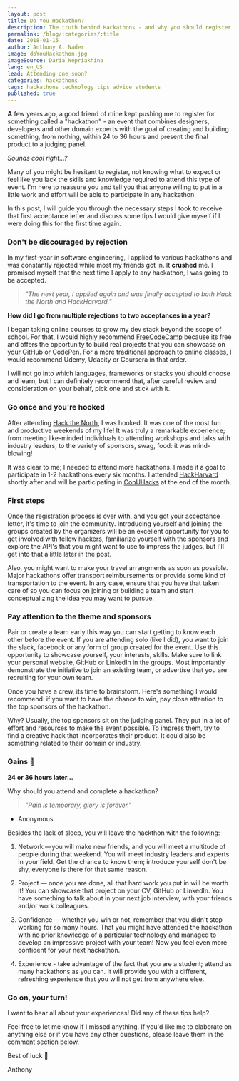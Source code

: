 ```yaml
---
layout: post
title: Do You Hackathon?
description: The truth behind Hackathons - and why you should register to one.
permalink: /blog/:categories/:title
date: 2018-01-15
author: Anthony A. Nader
image: doYouHackathon.jpg
imageSource: Daria Nepriakhina
lang: en_US
lead: Attending one soon?
categories: hackathons
tags: hackathons technology tips advice students
published: true
---
```


<b>A</b> few years ago, a good friend of mine kept pushing me to register for something called a "hackathon" - an event that combines designers, developers and other domain experts with the goal of creating and building something, from nothing, within 24 to 36 hours and present the final product to a judging panel.

_Sounds cool right...?_

Many of you might be hesitant to register, not knowing what to expect or feel like you lack the skills and knowledge required to attend this type of event. I'm here to reassure you and tell you that anyone willing to put in a little work and effort will be able to participate in any hackathon.

In this post, I will guide you through the necessary steps I took to receive that first acceptance letter and discuss some tips I would give myself if I were doing this for the first time again.

### Don't be discouraged by rejection

In my first-year in software engineering, I applied to various hackathons and was constantly rejected while most my friends got in. It <b>crushed</b> me. I promised myself that the next time I apply to any hackathon, I was going to be accepted.

> _"The next year, I applied again and was finally accepted to both Hack the North and HackHarvard."_

<b>How did I go from multiple rejections to two acceptances in a year?</b>

I began taking online courses to grow my dev stack beyond the scope of school. For that, I would highly recommend <a class="pink-hover" href="https://www.freecodecamp.org/" target="_blank">FreeCodeCamp</a> because its free and offers the opportunity to build real projects that you can showcase on your GitHub or CodePen. For a more traditional approach to online classes, I would recommend Udemy, Udacity or Coursera in that order.

I will not go into which languages, frameworks or stacks you should choose and learn, but I can definitely recommend that, after careful review and consideration on your behalf, pick one and stick with it.

### Go once and you're hooked

After attending <a class="pink-hover" href="https://hackthenorth.com/" target="_blank">Hack the North</a>, I was hooked. It was one of the most fun and productive weekends of my life! It was truly a remarkable experience; from meeting like-minded individuals to attending workshops and talks with industry leaders, to the variety of sponsors, swag, food: it was mind-blowing!

It was clear to me; I needed to attend more hackathons. I made it a goal to participate in 1-2 hackathons every six months. I attended <a class="pink-hover" href="http://hackharvard.io/" target="_blank">HackHarvard</a> shortly after and will be participating in <a class="pink-hover" href="https://conuhacks.io/" target="_blank">ConUHacks</a> at the end of the month.

### First steps

Once the registration process is over with, and you got your acceptance letter, it's time to join the community. Introducing yourself and joining the groups created by the organizers will be an excellent opportunity for you to get involved with fellow hackers, familiarize yourself with the sponsors and explore the API's that you might want to use to impress the judges, but I'll get into that a little later in the post.

Also, you might want to make your travel arrangments as soon as possible. Major hackathons offer transport reimbursements or provide some kind of transportation to the event. In any case, ensure that you have that taken care of so you can focus on joining or building a team and start conceptualizing the idea you may want to pursue.

### Pay attention to the theme and sponsors

Pair or create a team early this way you can start getting to know each other before the event. If you are attending solo (like I did), you want to join the slack, facebook or any form of group created for the event. Use this opportunity to showcase yourself, your interests, skills. Make sure to link your personal website, GitHub or LinkedIn in the groups. Most importantly demonstrate the initiative to join an existing team, or advertise that you are recruiting for your own team.

Once you have a crew, its time to brainstorm. Here's something I would recommend: if you want to have the chance to win, pay close attention to the top sponsors of the hackathon.

Why? Usually, the top sponsors sit on the judging panel. They put in a lot of effort and resources to make the event possible. To impress them, try to find a creative hack that incorporates their product. It could also be something related to their domain or industry.

### Gains :muscle:

<b>24 or 36 hours later...</b>

Why should you attend and complete a hackathon?

> _"Pain is temporary, glory is forever."_
- Anonymous

Besides the lack of sleep, you will leave the hackthon with the following:

1. Network — you will make new friends, and you will meet a multitude of people during that weekend. You will meet industry leaders and experts in your field. Get the chance to know them; introduce yourself don't be shy, everyone is there for that same reason.

2. Project — once you are done, all that hard work you put in will be worth it! You can showcase that project on your CV, GitHub or LinkedIn. You have something to talk about in your next job interview, with your friends and/or work colleagues.

3. Confidence — whether you win or not, remember that you didn't stop working for so many hours. That you might have attended the hackathon with no prior knowledge of a particular technology and managed to develop an impressive project with your team! Now you feel even more confident for your next hackathon.

4. Experience - take advantage of the fact that you are a student; attend as many hackathons as you can. It will provide you with a different, refreshing experience that you will not get from anywhere else.

### Go on, your turn!

I want to hear all about your experiences! Did any of these tips help?

Feel free to let me know if I missed anything. If you'd like me to elaborate on anything else or if you have any other questions, please leave them in the comment section below.

Best of luck :raised_hands:

Anthony
